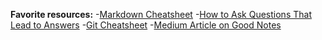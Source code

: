 **Favorite resources:**
-[Markdown Cheatsheet](https://github.com/adam-p/markdown-here/wiki/Markdown-Cheatsheet)
-[How to Ask Questions That Lead to Answers](https://gist.github.com/ericweissman/fb0241e226227867b6bc70a4d49227f5)
-[Git Cheatsheet](https://www.git-tower.com/blog/git-cheat-sheet/)
-[Medium Article on Good Notes](https://medium.goodnotes.com/the-best-note-taking-methods-for-college-students-451f412e264e)

